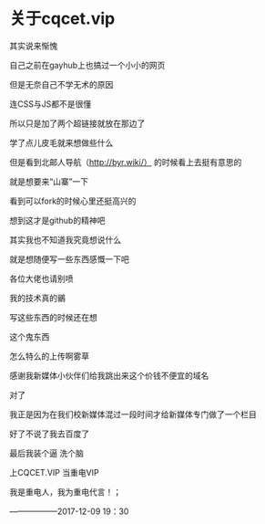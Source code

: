#	关于cqcet.vip

其实说来惭愧

自己之前在gayhub上也搞过一个小小的网页

但是无奈自己不学无术的原因

连CSS与JS都不是很懂

所以只是加了两个超链接就放在那边了

学了点儿皮毛就来想做些什么

但是看到北邮人导航（http://byr.wiki/） 的时候看上去挺有意思的

就是想要来“山寨”一下

看到可以fork的时候心里还挺高兴的

想到这才是github的精神吧

其实我也不知道我究竟想说什么

就是想随便写一些东西感慨一下吧

各位大佬也请别喷

我的技术真的鶸

写这些东西的时候还在想

这个鬼东西

怎么特么的上传啊雾草

感谢我新媒体小伙伴们给我跳出来这个价钱不便宜的域名

对了

我正是因为在我们校新媒体混过一段时间才给新媒体专门做了一个栏目

好了不说了我去百度了

最后我装个逼	洗个脑

上CQCET.VIP		当重电VIP

我是重电人，我为重电代言！；

——————2017-12-09	19：30
